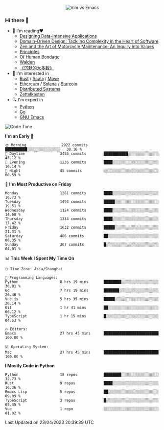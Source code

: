 <p align="center">
    <img src="https://gist.githubusercontent.com/coldnight/e696baffb094e71c96cb302118878eae/raw/40ea5053a6f66cc65f90f437e4173497da225958/banner.gif" alt="Vim vs Emacs" />
</p>

### Hi there 👋

- 📖 I'm reading❤️
    + [Designing Data-Intensive Applications](https://www.oreilly.com/library/view/designing-data-intensive-applications/9781491903063/)
    + [Domain-Driven Design: Tackling Complexity in the Heart of Software](https://www.dddcommunity.org/book/evans_2003/)
    + [Zen and the Art of Motorcycle Maintenance: An Inquiry into Values](https://en.wikipedia.org/wiki/Zen_and_the_Art_of_Motorcycle_Maintenance)
    + [Principles](https://www.principles.com/)
    + [Of Human Bondage](https://en.wikipedia.org/wiki/Of_Human_Bondage)
    + [Walden](https://en.wikipedia.org/wiki/Walden)
    + [《沉默的大多数》](https://en.wikipedia.org/wiki/Silent_majority)
- 🌱 I'm interested in
    + [Rust](https://www.rust-lang.org/) / [Scala](https://www.scala-lang.org/) / [Move](https://github.com/move-language/move/)
    + [Ethereum](https://ethereum.org/en/) / [Solana](https://solana.com/) / [Starcoin](https://github.com/starcoinorg/starcoin)
	+ [Distributed Systems](https://www.linuxzen.com/notes/topics/20200320174417_%E5%88%86%E5%B8%83%E5%BC%8F/)
	+ [Zettelkasten](https://www.linuxzen.com/notes/notes/20220120080920-slip_box/)
- 🔍 I'm expert in
    + [Python](https://www.python.org/)
    + [Go](https://go.dev/)
    + [GNU Emacs](https://www.gnu.org/software/emacs/)

<!--START_SECTION:waka-->
![Code Time](http://img.shields.io/badge/Code%20Time-2%2C078%20hrs%2048%20mins-blue)

**I'm an Early 🐤** 

```text
🌞 Morning                2922 commits        ██████████░░░░░░░░░░░░░░░   38.16 % 
🌆 Daytime                3455 commits        ███████████░░░░░░░░░░░░░░   45.12 % 
🌃 Evening                1236 commits        ████░░░░░░░░░░░░░░░░░░░░░   16.14 % 
🌙 Night                  45 commits          ░░░░░░░░░░░░░░░░░░░░░░░░░   00.59 % 
```
📅 **I'm Most Productive on Friday** 

```text
Monday                   1281 commits        ████░░░░░░░░░░░░░░░░░░░░░   16.73 % 
Tuesday                  1494 commits        █████░░░░░░░░░░░░░░░░░░░░   19.51 % 
Wednesday                1124 commits        ████░░░░░░░░░░░░░░░░░░░░░   14.68 % 
Thursday                 1334 commits        ████░░░░░░░░░░░░░░░░░░░░░   17.42 % 
Friday                   1632 commits        █████░░░░░░░░░░░░░░░░░░░░   21.31 % 
Saturday                 486 commits         ██░░░░░░░░░░░░░░░░░░░░░░░   06.35 % 
Sunday                   307 commits         █░░░░░░░░░░░░░░░░░░░░░░░░   04.01 % 
```


📊 **This Week I Spent My Time On** 

```text
🕑︎ Time Zone: Asia/Shanghai

💬 Programming Languages: 
Python                   8 hrs 19 mins       ████████░░░░░░░░░░░░░░░░░   30.01 % 
Go                       7 hrs 19 mins       ███████░░░░░░░░░░░░░░░░░░   26.40 % 
Vue.js                   5 hrs 35 mins       █████░░░░░░░░░░░░░░░░░░░░   20.14 % 
Git                      1 hr 41 mins        ██░░░░░░░░░░░░░░░░░░░░░░░   06.12 % 
TypeScript               1 hr 15 mins        █░░░░░░░░░░░░░░░░░░░░░░░░   04.53 % 

🔥 Editors: 
Emacs                    27 hrs 45 mins      █████████████████████████   100.00 % 

💻 Operating System: 
Mac                      27 hrs 45 mins      █████████████████████████   100.00 % 
```

**I Mostly Code in Python** 

```text
Python                   18 repos            ████████░░░░░░░░░░░░░░░░░   32.73 % 
Rust                     9 repos             ████░░░░░░░░░░░░░░░░░░░░░   16.36 % 
Emacs Lisp               5 repos             ██░░░░░░░░░░░░░░░░░░░░░░░   09.09 % 
TypeScript               3 repos             █░░░░░░░░░░░░░░░░░░░░░░░░   05.45 % 
Vue                      1 repo              ░░░░░░░░░░░░░░░░░░░░░░░░░   01.82 % 
```




 Last Updated on 23/04/2023 20:39:39 UTC
<!--END_SECTION:waka-->
